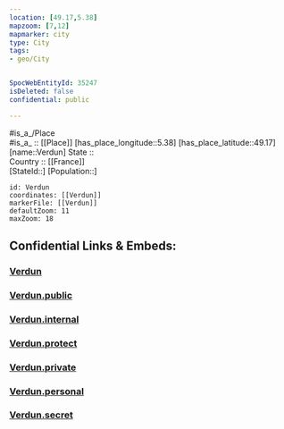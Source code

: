 ```yaml
---
location: [49.17,5.38] 
mapzoom: [7,12] 
mapmarker: city 
type: City
tags:
- geo/City


SpocWebEntityId: 35247
isDeleted: false
confidential: public

---
```

#is_a_/Place  
#is_a_ :: [[Place]] 
[has_place_longitude::5.38] 
[has_place_latitude::49.17] 
[name::Verdun] 
State ::  
Country :: [[France]]  
[StateId::] 
[Population::] 



```leaflet
id: Verdun
coordinates: [[Verdun]] 
markerFile: [[Verdun]] 
defaultZoom: 11 
maxZoom: 18
```


## Confidential Links & Embeds: 

### [Verdun](/_Standards/Earth/Continent/Europe/Europe~West/France/regions~France/Grand_Est/departments~Grand_Est/Meuse/communes~Meuse/Verdun/cities~Verdun/Verdun.md) 

### [Verdun.public](/_public/Earth/Continent/Europe/Europe~West/France/regions~France/Grand_Est/departments~Grand_Est/Meuse/communes~Meuse/Verdun/cities~Verdun/Verdun.public.md) 

### [Verdun.internal](/_internal/Earth/Continent/Europe/Europe~West/France/regions~France/Grand_Est/departments~Grand_Est/Meuse/communes~Meuse/Verdun/cities~Verdun/Verdun.internal.md) 

### [Verdun.protect](/_protect/Earth/Continent/Europe/Europe~West/France/regions~France/Grand_Est/departments~Grand_Est/Meuse/communes~Meuse/Verdun/cities~Verdun/Verdun.protect.md) 

### [Verdun.private](/_private/Earth/Continent/Europe/Europe~West/France/regions~France/Grand_Est/departments~Grand_Est/Meuse/communes~Meuse/Verdun/cities~Verdun/Verdun.private.md) 

### [Verdun.personal](/_personal/Earth/Continent/Europe/Europe~West/France/regions~France/Grand_Est/departments~Grand_Est/Meuse/communes~Meuse/Verdun/cities~Verdun/Verdun.personal.md) 

### [Verdun.secret](/_secret/Earth/Continent/Europe/Europe~West/France/regions~France/Grand_Est/departments~Grand_Est/Meuse/communes~Meuse/Verdun/cities~Verdun/Verdun.secret.md)

